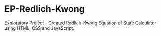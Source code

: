 # EP-Redlich-Kwong

Exploratory Project - Created Redlich-Kwong Equation of State Calculator using HTML, CSS and JavaScript.

